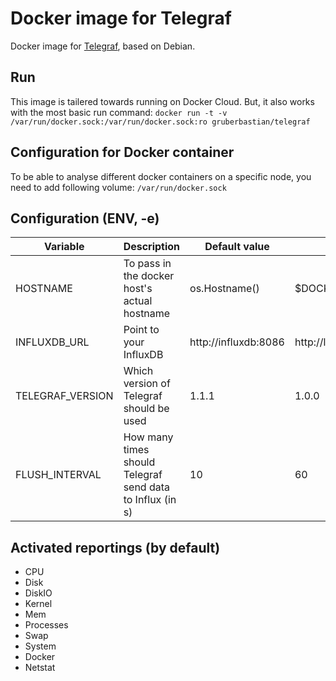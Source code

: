 # Docker image for Telegraf

Docker image for [Telegraf](https://www.influxdata.com/time-series-platform/telegraf/), based on Debian.

## Run

This image is tailered towards running on Docker Cloud. But, it also works with the most basic run command:
`docker run -t -v /var/run/docker.sock:/var/run/docker.sock:ro gruberbastian/telegraf`

## Configuration for Docker container

To be able to analyse different docker containers on a specific node, you need to add following volume:
`/var/run/docker.sock`

## Configuration (ENV, -e)

Variable | Description | Default value | Sample value 
-------- | ----------- | ------------- | ------------
HOSTNAME | To pass in the docker host's actual hostname | os.Hostname() | $DOCKERCLOUD_NODE_HOSTNAME 
INFLUXDB_URL | Point to your InfluxDB | http://influxdb:8086 | http://localhost:8086
TELEGRAF_VERSION | Which version of Telegraf should be used | 1.1.1 | 1.0.0
FLUSH_INTERVAL | How many times should Telegraf send data to Influx (in s) | 10 | 60 


## Activated reportings (by default)

- CPU
- Disk
- DiskIO
- Kernel
- Mem
- Processes
- Swap
- System
- Docker
- Netstat
